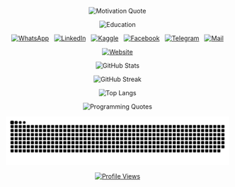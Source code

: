<p align="center"><img alt="Motivation Quote" src="https://readme-typing-svg.herokuapp.com?font=&color=0CFF34&center=true&vCenter=true&lines=%E2%9A%A1%F0%9D%93%91%F0%9D%93%AE%F0%9D%93%B5%F0%9D%93%B2%F0%9D%93%AE%F0%9D%93%BF%F0%9D%93%AE+%F0%9D%93%B2%F0%9D%93%B7+%F0%9D%93%9F%F0%9D%93%B8%F0%9D%94%80%F0%9D%93%AE%F0%9D%93%BB+%F0%9D%93%B8%F0%9D%93%AF+%F0%9D%93%92%F0%9D%93%B8%F0%9D%93%AD%F0%9D%93%AE%E2%9A%A1"/></p>
<p align="center"><img alt="Education" src="https://readme-typing-svg.herokuapp.com?font=Fira+Code&size=17&duration=2500&color=AAA&center=true&vCenter=true&multiline=true&repeat=false&width=400&height=70&lines=Fresh+Graduate;FCIS+%F0%9F%92%BB+Ain+Shams+University"/></p>
<p align="center"><a href="https://wa.me/201270800202?text=Hello"><img alt="WhatsApp" src="https://user-images.githubusercontent.com/60184582/206715242-21e193ea-4d40-4c25-a493-c8daed175e53.png"/></a> &nbsp; <a href="https://www.linkedin.com/in/AhmedNasser1601"><img alt="LinkedIn" src="https://user-images.githubusercontent.com/60184582/206710383-d274b31a-5b8b-44be-a6d8-7f437bdebffc.png"/></a> &nbsp; <a href="https://www.kaggle.com/AhmedNasser1601"><img alt="Kaggle" src="https://user-images.githubusercontent.com/60184582/206710380-e548948a-017a-4b08-b6f8-f72125b7a98d.png"/></a> &nbsp; <a href="https://www.facebook.com/AhmedNasser1601"><img alt="Facebook" src="https://user-images.githubusercontent.com/60184582/206710371-5e9ce41c-1842-41d9-bcf5-c938c5e467f1.png"/></a> &nbsp; <a href="https://t.me/AhmedNasser1601"><img alt="Telegram" src="https://user-images.githubusercontent.com/60184582/206710384-319394bd-d177-4215-a13a-5595246ea9aa.png"/></a> &nbsp; <a href="mailto:ahmednasser1601@gmail.com"><img alt="Mail" src="https://user-images.githubusercontent.com/60184582/206710378-e37c64c9-1e40-4c0d-af0b-5b8d90010c52.png"/></a></p>
<p align="center"><a href="https://ahmednasser.my.canva.site"><img alt="Website" src="https://readme-typing-svg.herokuapp.com?font=Fira+Code&size=18&duration=500&repeat=false&color=963&center=true&vCenter=true&multiline=true&width=400&height=85&lines=%F0%9F%94%B8+%F0%9F%94%B8+%F0%9F%94%B8;%F0%9F%94%B8+%F0%9F%94%B8+Website+%F0%9F%94%B8+%F0%9F%94%B8;%F0%9F%94%B8+%F0%9F%94%B8+%F0%9F%94%B8"/></a></p>
<p align="center"><img alt="GitHub Stats" src="https://github-readme-stats.vercel.app/api?username=AhmedNasser1601&include_all_commits=true&count_private=true&show_icons=true&theme=vision-friendly-dark"/></p>
<p align="center"><img alt="GitHub Streak" src="http://github-readme-streak-stats.herokuapp.com?user=AhmedNasser1601&theme=blue-green&hide_border=false&date_format=j%20M%5B%20Y%5D&fire=DD0000&stroke=9140DD&ring=5DDD32&dates=A1199A&sideNums=136EDD"/></p>
<p align="center"><img alt="Top Langs" src="https://github-readme-stats.vercel.app/api/top-langs/?username=AhmedNasser1601&langs_count=8&layout=compact&show_icons=true&theme=vision-friendly-dark"/></p>
<p align="center"><img alt="Programming Quotes" src="https://quotes-github-readme.vercel.app/api?type=horizontal&theme=dark&quotecategory=programming"/></p>
<p align="center"><picture><source media="(prefers-color-scheme: dark)" srcset="https://raw.githubusercontent.com/AhmedNasser1601/AhmedNasser1601/output/github-contribution-grid-snake-dark.svg"><source media="(prefers-color-scheme: light)" srcset="https://raw.githubusercontent.com/AhmedNasser1601/AhmedNasser1601/output/github-contribution-grid-snake.svg"><img alt="Snake Game" src="https://raw.githubusercontent.com/AhmedNasser1601/AhmedNasser1601/output/github-contribution-grid-snake.svg"></picture></p>
<p align="center"><a href="https://github.com/AhmedNasser1601"><img alt="Profile Views" src="https://komarev.com/ghpvc/?username=AhmedNasser1601&color=orange"/></a></p>
